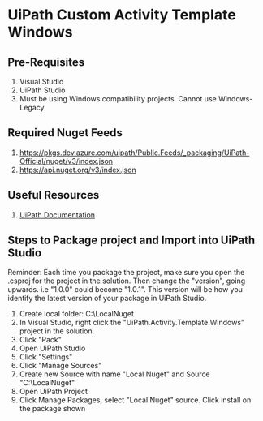 # UiPath Custom Activity Template Windows

## Pre-Requisites
1. Visual Studio 
2. UiPath Studio 
3. Must be using Windows compatibility projects. Cannot use Windows-Legacy 

## Required Nuget Feeds
1. https://pkgs.dev.azure.com/uipath/Public.Feeds/_packaging/UiPath-Official/nuget/v3/index.json
2. https://api.nuget.org/v3/index.json

## Useful Resources 
1. [UiPath Documentation](https://docs.uipath.com/sdk/other/latest/developer-guide/creating-activities-with-code)

## Steps to Package project and Import into UiPath Studio
Reminder: Each time you package the project, make sure you open the .csproj for the project in the solution. Then change the "version", going upwards. i.e "<Version>1.0.0</Version>" could become "<Version>1.0.1</Version>".
This version will be how you identify the latest version of your package in UiPath Studio. 
1. Create local folder: C:\LocalNuget 
2. In Visual Studio, right click the "UiPath.Activity.Template.Windows" project in the solution.
3. Click "Pack" 
4. Open UiPath Studio 
5. Click "Settings" 
6. Click "Manage Sources"
7. Create new Source with name "Local Nuget" and Source "C:\LocalNuget" 
8. Open UiPath Project
9. Click Manage Packages, select "Local Nuget" source. Click install on the package shown 

